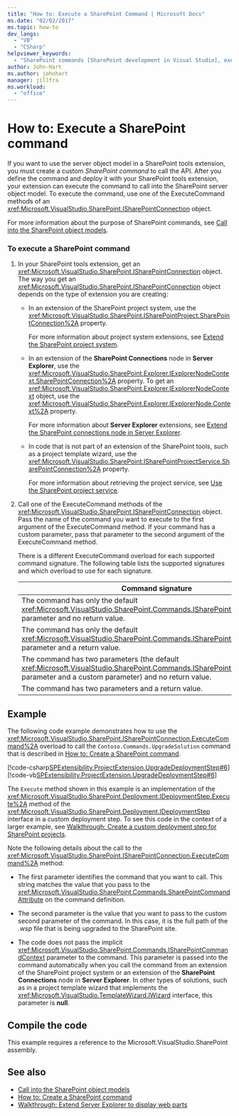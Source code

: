 ```yaml
---
title: "How to: Execute a SharePoint Command | Microsoft Docs"
ms.date: "02/02/2017"
ms.topic: how-to
dev_langs:
  - "VB"
  - "CSharp"
helpviewer_keywords:
  - "SharePoint commands [SharePoint development in Visual Studio], executing"
author: John-Hart
ms.author: johnhart
manager: jillfra
ms.workload:
  - "office"
---
```

# How to: Execute a SharePoint command
  If you want to use the server object model in a SharePoint tools extension, you must create a custom *SharePoint command* to call the API. After you define the command and deploy it with your SharePoint tools extension, your extension can execute the command to call into the SharePoint server object model. To execute the command, use one of the ExecuteCommand methods of an <xref:Microsoft.VisualStudio.SharePoint.ISharePointConnection> object.

 For more information about the purpose of SharePoint commands, see [Call into the SharePoint object models](../sharepoint/calling-into-the-sharepoint-object-models.md).

### To execute a SharePoint command

1. In your SharePoint tools extension, get an <xref:Microsoft.VisualStudio.SharePoint.ISharePointConnection> object. The way you get an <xref:Microsoft.VisualStudio.SharePoint.ISharePointConnection> object depends on the type of extension you are creating:

    - In an extension of the SharePoint project system, use the <xref:Microsoft.VisualStudio.SharePoint.ISharePointProject.SharePointConnection%2A> property.

         For more information about project system extensions, see [Extend the SharePoint project system](../sharepoint/extending-the-sharepoint-project-system.md).

    - In an extension of the **SharePoint Connections** node in **Server Explorer**, use the <xref:Microsoft.VisualStudio.SharePoint.Explorer.IExplorerNodeContext.SharePointConnection%2A> property. To get an <xref:Microsoft.VisualStudio.SharePoint.Explorer.IExplorerNodeContext> object, use the <xref:Microsoft.VisualStudio.SharePoint.Explorer.IExplorerNode.Context%2A> property.

         For more information about **Server Explorer** extensions, see [Extend the SharePoint connections node in Server Explorer](../sharepoint/extending-the-sharepoint-connections-node-in-server-explorer.md).

    - In code that is not part of an extension of the SharePoint tools, such as a project template wizard, use the <xref:Microsoft.VisualStudio.SharePoint.ISharePointProjectService.SharePointConnection%2A> property.

         For more information about retrieving the project service, see [Use the SharePoint project service](../sharepoint/using-the-sharepoint-project-service.md).

2. Call one of the ExecuteCommand methods of the <xref:Microsoft.VisualStudio.SharePoint.ISharePointConnection> object. Pass the name of the command you want to execute to the first argument of the ExecuteCommand method. If your command has a custom parameter, pass that parameter to the second argument of the ExecuteCommand method.

     There is a different ExecuteCommand overload for each supported command signature. The following table lists the supported signatures and which overload to use for each signature.

    |Command signature|ExecuteCommand overload to use|
    |-----------------------|------------------------------------|
    |The command has only the default <xref:Microsoft.VisualStudio.SharePoint.Commands.ISharePointCommandContext> parameter and no return value.|<xref:Microsoft.VisualStudio.SharePoint.ISharePointConnection.ExecuteCommand%2A>|
    |The command has only the default <xref:Microsoft.VisualStudio.SharePoint.Commands.ISharePointCommandContext> parameter and a return value.|<xref:Microsoft.VisualStudio.SharePoint.ISharePointConnection.ExecuteCommand%2A>|
    |The command has two parameters (the default <xref:Microsoft.VisualStudio.SharePoint.Commands.ISharePointCommandContext> parameter and a custom parameter) and no return value.|<xref:Microsoft.VisualStudio.SharePoint.ISharePointConnection.ExecuteCommand%2A>|
    |The command has two parameters and a return value.|<xref:Microsoft.VisualStudio.SharePoint.ISharePointConnection.ExecuteCommand%2A>|

## Example
 The following code example demonstrates how to use the <xref:Microsoft.VisualStudio.SharePoint.ISharePointConnection.ExecuteCommand%2A> overload to call the `Contoso.Commands.UpgradeSolution` command that is described in [How to: Create a SharePoint command](../sharepoint/how-to-create-a-sharepoint-command.md).

 [!code-csharp[SPExtensibility.ProjectExtension.UpgradeDeploymentStep#6](../sharepoint/codesnippet/CSharp/UpgradeDeploymentStep/deploymentstepextension/upgradestep.cs#6)]
 [!code-vb[SPExtensibility.ProjectExtension.UpgradeDeploymentStep#6](../sharepoint/codesnippet/VisualBasic/upgradedeploymentstep/deploymentstepextension/upgradestep.vb#6)]

 The `Execute` method shown in this example is an implementation of the <xref:Microsoft.VisualStudio.SharePoint.Deployment.IDeploymentStep.Execute%2A> method of the <xref:Microsoft.VisualStudio.SharePoint.Deployment.IDeploymentStep> interface in a custom deployment step. To see this code in the context of a larger example, see [Walkthrough: Create a custom deployment step for SharePoint projects](../sharepoint/walkthrough-creating-a-custom-deployment-step-for-sharepoint-projects.md).

 Note the following details about the call to the <xref:Microsoft.VisualStudio.SharePoint.ISharePointConnection.ExecuteCommand%2A> method:

- The first parameter identifies the command that you want to call. This string matches the value that you pass to the <xref:Microsoft.VisualStudio.SharePoint.Commands.SharePointCommandAttribute> on the command definition.

- The second parameter is the value that you want to pass to the custom second parameter of the command. In this case, it is the full path of the *.wsp* file that is being upgraded to the SharePoint site.

- The code does not pass the implicit <xref:Microsoft.VisualStudio.SharePoint.Commands.ISharePointCommandContext> parameter to the command. This parameter is passed into the command automatically when you call the command from an extension of the SharePoint project system or an extension of the **SharePoint Connections** node in **Server Explorer**. In other types of solutions, such as in a project template wizard that implements the <xref:Microsoft.VisualStudio.TemplateWizard.IWizard> interface, this parameter is **null**.

## Compile the code
 This example requires a reference to the Microsoft.VisualStudio.SharePoint assembly.

## See also
- [Call into the SharePoint object models](../sharepoint/calling-into-the-sharepoint-object-models.md)
- [How to: Create a SharePoint command](../sharepoint/how-to-create-a-sharepoint-command.md)
- [Walkthrough: Extend Server Explorer to display web parts](../sharepoint/walkthrough-extending-server-explorer-to-display-web-parts.md)
